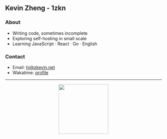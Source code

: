 Kevin Zheng - 1zkn
---

### About
- Writing code, sometimes incomplete  
- Exploring self-hosting in small scale  
- Learning JavaScript · React · Go · English  

### Contact
- Email: hi@zkevin.net  
- Wakatime: [profile](https://wakatime.com/@018dd19d-32ca-40b7-bbd8-0eb0174c128c)

---

<p align="center">
  <img src="https://cf-cdn.nahida.one/file/kev/1zkn-github.png" height="160px" />
</p>
